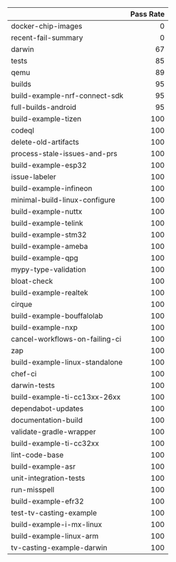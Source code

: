 |                                |   Pass Rate |
|:-------------------------------|------------:|
| docker-chip-images             |           0 |
| recent-fail-summary            |           0 |
| darwin                         |          67 |
| tests                          |          85 |
| qemu                           |          89 |
| builds                         |          95 |
| build-example-nrf-connect-sdk  |          95 |
| full-builds-android            |          95 |
| build-example-tizen            |         100 |
| codeql                         |         100 |
| delete-old-artifacts           |         100 |
| process-stale-issues-and-prs   |         100 |
| build-example-esp32            |         100 |
| issue-labeler                  |         100 |
| build-example-infineon         |         100 |
| minimal-build-linux-configure  |         100 |
| build-example-nuttx            |         100 |
| build-example-telink           |         100 |
| build-example-stm32            |         100 |
| build-example-ameba            |         100 |
| build-example-qpg              |         100 |
| mypy-type-validation           |         100 |
| bloat-check                    |         100 |
| build-example-realtek          |         100 |
| cirque                         |         100 |
| build-example-bouffalolab      |         100 |
| build-example-nxp              |         100 |
| cancel-workflows-on-failing-ci |         100 |
| zap                            |         100 |
| build-example-linux-standalone |         100 |
| chef-ci                        |         100 |
| darwin-tests                   |         100 |
| build-example-ti-cc13xx-26xx   |         100 |
| dependabot-updates             |         100 |
| documentation-build            |         100 |
| validate-gradle-wrapper        |         100 |
| build-example-ti-cc32xx        |         100 |
| lint-code-base                 |         100 |
| build-example-asr              |         100 |
| unit-integration-tests         |         100 |
| run-misspell                   |         100 |
| build-example-efr32            |         100 |
| test-tv-casting-example        |         100 |
| build-example-i-mx-linux       |         100 |
| build-example-linux-arm        |         100 |
| tv-casting-example-darwin      |         100 |